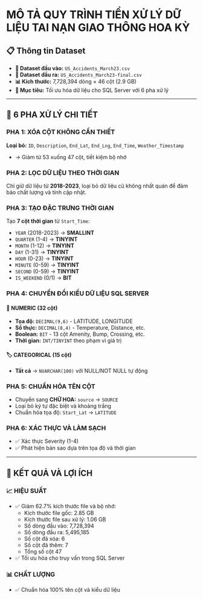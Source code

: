 # MÔ TẢ QUY TRÌNH TIỀN XỬ LÝ DỮ LIỆU TAI NẠN GIAO THÔNG HOA KỲ

## 📋 Thông tin Dataset

- **📁 Dataset đầu vào:** `US_Accidents_March23.csv`
- **📁 Dataset đầu ra:** `US_Accidents_March23-final.csv`
- **📊 Kích thước:** 7,728,394 dòng × 46 cột (2.9 GB)
- **🎯 Mục tiêu:** Tối ưu hóa dữ liệu cho SQL Server với 6 pha xử lý

---

## 🔄 6 PHA XỬ LÝ CHI TIẾT

### PHA 1: XÓA CỘT KHÔNG CẦN THIẾT
**Loại bỏ:** `ID`, `Description`, `End_Lat`, `End_Lng`, `End_Time`, `Weather_Timestamp`
- → Giảm từ 53 xuống 47 cột, tiết kiệm bộ nhớ

### PHA 2: LỌC DỮ LIỆU THEO THỜI GIAN
Chỉ giữ dữ liệu từ **2018-2023**, loại bỏ dữ liệu cũ không nhất quán để đảm bảo chất lượng và tính cập nhật.

### PHA 3: TẠO ĐẶC TRƯNG THỜI GIAN
Tạo **7 cột thời gian** từ `Start_Time`:
- `YEAR` (2018-2023) → **SMALLINT**
- `QUARTER` (1-4) → **TINYINT**
- `MONTH` (1-12) → **TINYINT**
- `DAY` (1-31) → **TINYINT**
- `HOUR` (0-23) → **TINYINT**
- `MINUTE` (0-59) → **TINYINT**
- `SECOND` (0-59) → **TINYINT**
- `IS_WEEKEND` (0/1) → **BIT**

### PHA 4: CHUYỂN ĐỔI KIỂU DỮ LIỆU SQL SERVER

#### 🔢 NUMERIC (32 cột)
- **Tọa độ:** `DECIMAL(9,6)` - LATITUDE, LONGITUDE
- **Số thực:** `DECIMAL(8,4)` - Temperature, Distance, etc.
- **Boolean:** `BIT` - 13 cột Amenity, Bump, Crossing, etc.
- **Thời gian:** `INT/TINYINT` theo phạm vi giá trị

#### 🏷️ CATEGORICAL (15 cột)
- **Tất cả** → `NVARCHAR(100)` với NULL/NOT NULL tự động

### PHA 5: CHUẨN HÓA TÊN CỘT
- Chuyển sang **CHỮ HOA:** `source` → `SOURCE`
- Loại bỏ ký tự đặc biệt và khoảng trắng
- Chuẩn hóa tọa độ: `Start_Lat` → `LATITUDE`

### PHA 6: XÁC THỰC VÀ LÀM SẠCH
- ✅ Xác thực Severity (1-4)
- ✅ Phát hiện bản sao dựa trên tọa độ và thời gian

---

## 🎯 KẾT QUẢ VÀ LỢI ÍCH

### 📈 HIỆU SUẤT
- ✅ Giảm 62.7% kích thước file và bộ nhớ:    
    - Kích thước file gốc: 2.85 GB
    - Kích thước file sau xử lý: 1.06 GB
    - Số dòng đầu vào: 7,728,394
    - Số dòng đầu ra: 5,495,185
    - Số cột đã xóa: 6
    - Số cột đã thêm: 7
    - Tổng số cột 47
- ✅ Tối ưu hóa cho truy vấn trong SQL Server

### 📊 CHẤT LƯỢNG
- ✅ Chuẩn hóa 100% tên cột và kiểu dữ liệu
